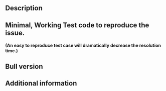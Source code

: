 <!--
You may report several types of issues. Bug reports, enhancements or questions.
For bug reports however you are required to provice some information so that the 
issue can be resolved efficiently. The following template should be filled for bugs.
-->

## Description

## Minimal, Working Test code to reproduce the issue.
#### (An easy to reproduce test case will dramatically decrease the resolution time.)

## Bull version

## Additional information

